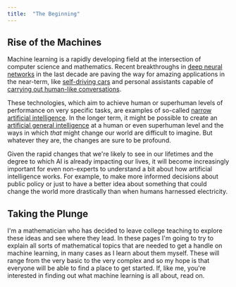 ```yaml
---
title:  "The Beginning"
---
```


## Rise of the Machines

Machine learning is a rapidly developing field at the intersection of computer
science and mathematics.  Recent breakthroughs in [deep neural networks] in the
last decade are paving the way for amazing applications in the near-term, like
[self-driving cars] and personal assistants capable of [carrying out human-like
conversations]. 

These technologies, which aim to achieve human or superhuman levels of
performance on very specific tasks, are examples of so-called [narrow
artificial intelligence]. In the longer term, it might be possible to create an
[artificial general intelligence] at a human or even superhuman level and the
ways in which _that_ might change our world are difficult to imagine.  But
whatever they are, the changes are sure to be profound.

Given the rapid changes that we're likely to see in our lifetimes and the
degree to which AI is already impacting our lives, it will become increasingly
important for even non-experts to understand a bit about how artificial
intelligence works. For example, to make more informed decisions about public
policy or just to have a better idea about something that could change the
world more drastically than when humans harnessed electricity. 

## Taking the Plunge

I'm a mathematician who has decided to leave college teaching to explore these
ideas and see where they lead. In these pages I'm going to try to explain all
sorts of mathematical topics that are needed to get a handle on machine
learning, in many cases as I learn about them myself. These will range from the
very basic to the very complex and so my hope is that everyone will be able to
find a place to get started. If, like me, you're interested in finding out what
machine learning is all about, read on.

[deep neural networks]: https://en.wikipedia.org/wiki/Deep_learning
[self-driving cars]:https://www.wired.com/tag/self-driving-cars/
[carrying out human-like conversations]: https://ai.googleblog.com/2018/05/duplex-ai-system-for-natural-conversation.html
[narrow artificial intelligence]: https://en.wikipedia.org/wiki/Weak_AI
[artificial general intelligence]: https://en.wikipedia.org/wiki/Artificial_general_intelligence
